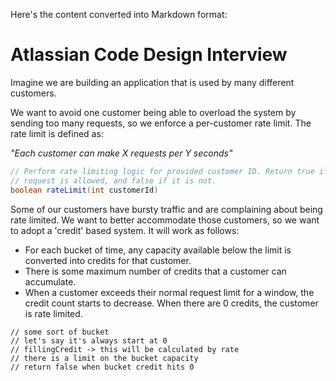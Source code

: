 Here's the content converted into Markdown format:


# Atlassian Code Design Interview

Imagine we are building an application that is used by many different customers.

We want to avoid one customer being able to overload the system by sending too many requests, so we enforce a per-customer rate limit. The rate limit is defined as:

_"Each customer can make X requests per Y seconds"_

```java
// Perform rate limiting logic for provided customer ID. Return true if the
// request is allowed, and false if it is not.
boolean rateLimit(int customerId)
```

Some of our customers have bursty traffic and are complaining about being rate limited. We want to better accommodate those customers, so we want to adopt a 'credit' based system. It will work as follows:
- For each bucket of time, any capacity available below the limit is converted into credits for that customer.
- There is some maximum number of credits that a customer can accumulate.
- When a customer exceeds their normal request limit for a window, the credit count starts to decrease. When there are 0 credits, the customer is rate limited.

```
// some sort of bucket
// let's say it's always start at 0
// fillingCredit -> this will be calculated by rate
// there is a limit on the bucket capacity
// return false when bucket credit hits 0
```
